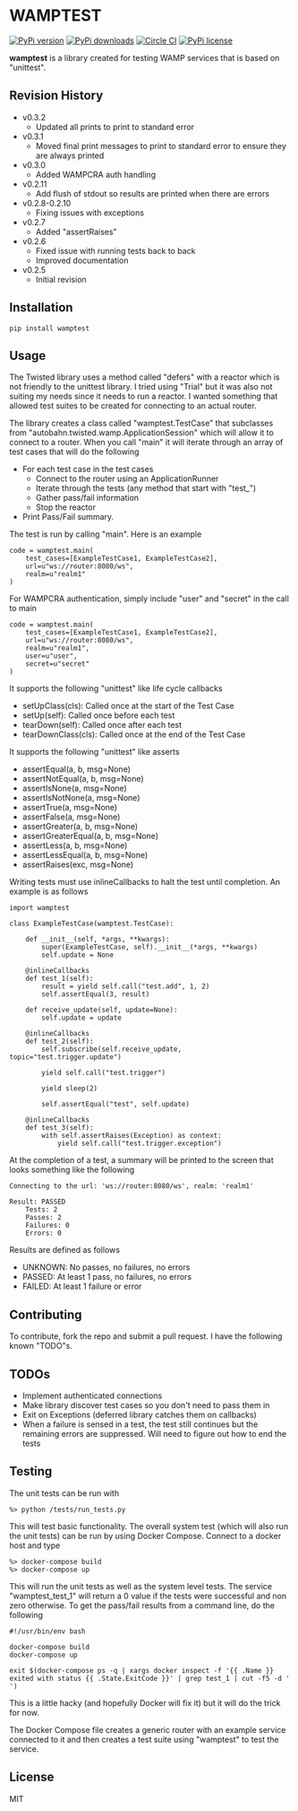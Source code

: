 # WAMPTEST

[![PyPi version](https://img.shields.io/pypi/v/wamptest.svg)](https://pypi.python.org/pypi/wamptest)
[![PyPi downloads](https://img.shields.io/pypi/dm/wamptest.svg)](https://pypi.python.org/pypi/wamptest)
[![Circle CI](https://img.shields.io/circleci/token/c7cf88195fd06c83918d352636111c8476fb1400/project/thehq/python-wamptest/master.svg)](https://circleci.com/gh/thehq/python-wamptest/tree/master)
[![PyPi license](https://img.shields.io/pypi/l/crossbarhttp.svg)](https://pypi.python.org/pypi/crossbarhttp)

**wamptest** is a library created for testing WAMP services that is based on "unittest".  

## Revision History

  - v0.3.2
    - Updated all prints to print to standard error
  - v0.3.1
    - Moved final print messages to print to standard error to ensure they are always printed
  - v0.3.0
    - Added WAMPCRA auth handling
  - v0.2.11
    - Add flush of stdout so results are printed when there are errors
  - v0.2.8-0.2.10
    - Fixing issues with exceptions
  - v0.2.7
    - Added "assertRaises"
  - v0.2.6
    - Fixed issue with running tests back to back
    - Improved documentation
  - v0.2.5
    - Initial revision

## Installation

    pip install wamptest

## Usage

The Twisted library uses a method called "defers" with a reactor which is not friendly to the unittest library.  I tried
using "Trial" but it was also not suiting my needs since it needs to run a reactor.  I wanted something that allowed 
test suites to be created for connecting to an actual router.

The library creates a class called "wamptest.TestCase" that subclasses from "autobahn.twisted.wamp.ApplicationSession" 
which will allow it to connect to a router.  When you call "main" it will iterate through an array of test cases
that will do the following

  - For each test case in the test cases
    - Connect to the router using an ApplicationRunner
    - Iterate through the tests (any method that start with "test_")
    - Gather pass/fail information
    - Stop the reactor
  - Print Pass/Fail summary.
  
The test is run by calling "main".  Here is an example

    code = wamptest.main(
        test_cases=[ExampleTestCase1, ExampleTestCase2],
        url=u"ws://router:8080/ws",
        realm=u"realm1"
    )
    
For WAMPCRA authentication, simply include "user" and "secret" in the call to main

    code = wamptest.main(
        test_cases=[ExampleTestCase1, ExampleTestCase2],
        url=u"ws://router:8080/ws",
        realm=u"realm1",
        user=u"user",
        secret=u"secret"
    )
    
It supports the following "unittest" like life cycle callbacks

  - setUpClass(cls): Called once at the start of the Test Case
  - setUp(self): Called once before each test
  - tearDown(self): Called once after each test
  - tearDownClass(cls): Called once at the end of the Test Case
    
It supports the following "unittest" like asserts

  - assertEqual(a, b, msg=None)
  - assertNotEqual(a, b, msg=None)
  - assertIsNone(a, msg=None)
  - assertIsNotNone(a, msg=None)
  - assertTrue(a, msg=None)
  - assertFalse(a, msg=None)
  - assertGreater(a, b, msg=None)
  - assertGreaterEqual(a, b, msg=None)
  - assertLess(a, b, msg=None)
  - assertLessEqual(a, b, msg=None)
  - assertRaises(exc, msg=None)
  
Writing tests must use inlineCallbacks to halt the test until completion.  An example is as follows

    import wamptest

    class ExampleTestCase(wamptest.TestCase):
    
        def __init__(self, *args, **kwargs):
            super(ExampleTestCase, self).__init__(*args, **kwargs)
            self.update = None
    
        @inlineCallbacks
        def test_1(self):
            result = yield self.call("test.add", 1, 2)
            self.assertEqual(3, result)
    
        def receive_update(self, update=None):
            self.update = update
    
        @inlineCallbacks
        def test_2(self):
            self.subscribe(self.receive_update, topic="test.trigger.update")
    
            yield self.call("test.trigger")
    
            yield sleep(2)
    
            self.assertEqual("test", self.update)
            
        @inlineCallbacks
        def test_3(self):
            with self.assertRaises(Exception) as context:
                yield self.call("test.trigger.exception")

At the completion of a test, a summary will be printed to the screen that looks something like the following

    Connecting to the url: 'ws://router:8080/ws', realm: 'realm1'

    Result: PASSED
        Tests: 2
        Passes: 2
        Failures: 0
        Errors: 0

Results are defined as follows

  - UNKNOWN: No passes, no failures, no errors
  - PASSED: At least 1 pass, no failures, no errors
  - FAILED: At least 1 failure or error

## Contributing
To contribute, fork the repo and submit a pull request.  I have the following known "TODO"s.

## TODOs

  - Implement authenticated connections
  - Make library discover test cases so you don't need to pass them in
  - Exit on Exceptions (deferred library catches them on callbacks)
  - When a failure is sensed in a test, the test still continues but the remaining errors are suppressed.  Will need
    to figure out how to end the tests

## Testing
The unit tests can be run with

    %> python /tests/run_tests.py
    
This will test basic functionality.  The overall system test (which will also run the unit tests) can be run by using
Docker Compose.  Connect to a docker host and type

    %> docker-compose build
    %> docker-compose up
    
This will run the unit tests as well as the system level tests.  The service "wamptest_test_1" will return a 0 value
if the tests were successful and non zero otherwise.  To get the pass/fail results from a command line, do the following

    #!/usr/bin/env bash
    
    docker-compose build
    docker-compose up
    
    exit $(docker-compose ps -q | xargs docker inspect -f '{{ .Name }} exited with status {{ .State.ExitCode }}' | grep test_1 | cut -f5 -d ' ')

This is a little hacky (and hopefully Docker will fix it) but it will do the trick for now.

The Docker Compose file creates a generic router with an example service connected to it and then creates a test suite 
using "wamptest" to test the service.

## License
MIT
